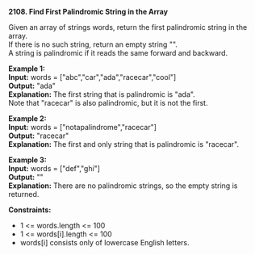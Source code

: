 **2108. Find First Palindromic String in the Array**

Given an array of strings words, return the first palindromic string in the array.   
If there is no such string, return an empty string "".  
A string is palindromic if it reads the same forward and backward.  

**Example 1:**  
**Input:** words = ["abc","car","ada","racecar","cool"]  
**Output:** "ada"  
**Explanation:** The first string that is palindromic is "ada".  
Note that "racecar" is also palindromic, but it is not the first.  

**Example 2:**  
**Input:** words = ["notapalindrome","racecar"]  
**Output:** "racecar"  
**Explanation:** The first and only string that is palindromic is "racecar".  

**Example 3:**  
**Input:** words = ["def","ghi"]  
**Output:** ""  
**Explanation:** There are no palindromic strings, so the empty string is returned.  

**Constraints:**
- 1 <= words.length <= 100
- 1 <= words[i].length <= 100
- words[i] consists only of lowercase English letters.